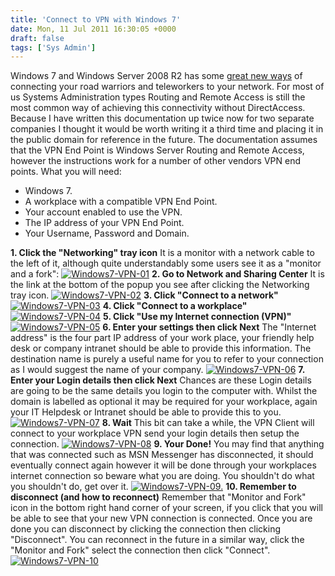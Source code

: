 ```yaml
---
title: 'Connect to VPN with Windows 7'
date: Mon, 11 Jul 2011 16:30:05 +0000
draft: false
tags: ['Sys Admin']
---
```


Windows 7 and Windows Server 2008 R2 has some [great new ways](http://technet.microsoft.com/en-us/network/dd420463) of connecting your road warriors and teleworkers to your network. For most of us Systems Administration types Routing and Remote Access is still the most common way of achieving this connectivity without DirectAccess. Because I have written this documentation up twice now for two separate companies I thought it would be worth writing it a third time and placing it in the public domain for reference in the future. The documentation assumes that the VPN End Point is Windows Server Routing and Remote Access, however the instructions work for a number of other vendors VPN end points. What you will need:

*   Windows 7.
*   A workplace with a compatible VPN End Point.
*   Your account enabled to use the VPN.
*   The IP address of your VPN End Point.
*   Your Username, Password and Domain.

**1\. Click the "Networking" tray icon** It is a monitor with a network cable to the left of it, although quite understandably some users see it as a "monitor and a fork": [![](/uploads/2011/07/Windows7-VPN-01.png "Windows7-VPN-01")](/uploads/2011/07/Windows7-VPN-01.png) **2\. Go to Network and Sharing Center** It is the link at the bottom of the popup you see after clicking the Networking tray icon. [![](/uploads/2011/07/Windows7-VPN-02.png "Windows7-VPN-02")](/uploads/2011/07/Windows7-VPN-02.png) **3\. Click "Connect to a network"** [![](/uploads/2011/07/Windows7-VPN-03-300x230.png "Windows7-VPN-03")](/uploads/2011/07/Windows7-VPN-03.png) **4\. Click "Connect to a workplace"** [![](/uploads/2011/07/Windows7-VPN-04-300x223.png "Windows7-VPN-04")](/uploads/2011/07/Windows7-VPN-04.png) **5\. Click "Use my Internet connection (VPN)"** [![](/uploads/2011/07/Windows7-VPN-05-300x223.png "Windows7-VPN-05")](/uploads/2011/07/Windows7-VPN-05.png) **6\. Enter your settings then click Next** The "Internet address" is the four part IP address of your work place, your friendly help desk or company intranet should be able to provide this information. The destination name is purely a useful name for you to refer to your connection as I would suggest the name of your company. [![](/uploads/2011/07/Windows7-VPN-06-300x223.png "Windows7-VPN-06")](/uploads/2011/07/Windows7-VPN-06.png) **7\. Enter your Login details then click Next** Chances are these Login details are going to be the same details you login to the computer with. Whilst the domain is labelled as optional it may be required for your workplace, again your IT Helpdesk or Intranet should be able to provide this to you. [![](/uploads/2011/07/Windows7-VPN-07-300x223.png "Windows7-VPN-07")](/uploads/2011/07/Windows7-VPN-07.png) **8\. Wait** This bit can take a while, the VPN Client will connect to your workplace VPN send your login details then setup the connection. [![](/uploads/2011/07/Windows7-VPN-08-300x223.png "Windows7-VPN-08")](/uploads/2011/07/Windows7-VPN-08.png) **9\. Your Done!** You may find that anything that was connected such as MSN Messenger has disconnected, it should eventually connect again however it will be done through your workplaces internet connection so beware what you are doing. You shouldn't do what you shouldn't do, get over it. [![](/uploads/2011/07/Windows7-VPN-09.-300x223.png "Windows7-VPN-09.")](/uploads/2011/07/Windows7-VPN-09..png) **10\. Remember to disconnect (and how to reconnect)** Remember that "Monitor and Fork" icon in the bottom right hand corner of your screen, if you click that you will be able to see that your new VPN connection is connected. Once you are done you can disconnect by clicking the connection then clicking "Disconnect". You can reconnect in the future in a similar way, click the "Monitor and Fork" select the connection then click "Connect". [![](/uploads/2011/07/Windows7-VPN-10-224x300.png "Windows7-VPN-10")](/uploads/2011/07/Windows7-VPN-10.png)